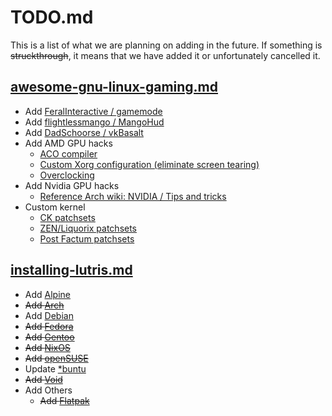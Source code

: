 # TODO.md

This is a list of what we are planning on adding in the future. If something is ~~struckthrough~~, it means that we have added it or unfortunately cancelled it.

## [awesome-gnu-linux-gaming.md](/awesome-gnu-linux-gaming.md)

- Add [FeralInteractive / gamemode](https://github.com/FeralInteractive/gamemode)
- Add [flightlessmango / MangoHud](https://github.com/flightlessmango/MangoHud)
- Add [DadSchoorse / vkBasalt](https://github.com/DadSchoorse/vkBasalt)
- Add AMD GPU hacks
	- [ACO compiler](https://wiki.archlinux.org/index.php/AMDGPU#ACO_compiler)
	- [Custom Xorg configuration (eliminate screen tearing)](https://wiki.archlinux.org/index.php/AMDGPU#Xorg_configuration)
	- [Overclocking](https://wiki.archlinux.org/index.php/AMDGPU#Overclocking)
- Add Nvidia GPU hacks
	- [Reference Arch wiki: NVIDIA / Tips and tricks](https://wiki.archlinux.org/index.php/NVIDIA/Tips_and_tricks)
- Custom kernel
	- [CK patchsets](http://ck.kolivas.org/)
	- [ZEN/Liquorix patchsets](https://github.com/zen-kernel/zen-kernel)
	- [Post Factum patchsets](https://gitlab.com/post-factum/pf-kernel)

## [installing-lutris.md](/installing-lutris.md)

- Add [Alpine](https://alpinelinux.org/)
- ~~Add [Arch](https://www.archlinux.org/)~~
- Add [Debian](https://www.debian.org/)
- ~~Add [Fedora](https://getfedora.org/)~~
- ~~Add [Gentoo](https://www.gentoo.org/)~~
- ~~Add [NixOS](https://nixos.org/)~~
- ~~Add [openSUSE](https://software.opensuse.org/)~~
- Update [*buntu](https://ubuntu.com/download/flavours)
- ~~Add [Void](https://voidlinux.org/)~~
- Add Others
	- ~~Add [Flatpak](https://flatpak.org/)~~
